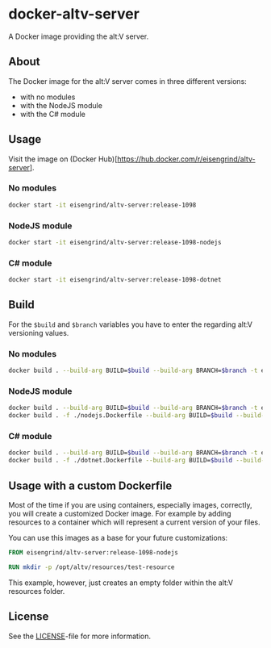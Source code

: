 
# docker-altv-server

A Docker image providing the alt:V server.

## About

The Docker image for the alt:V server comes in three different versions:

- with no modules
- with the NodeJS module
- with the C# module

## Usage

Visit the image on (Docker Hub)[https://hub.docker.com/r/eisengrind/altv-server].

### No modules

```sh
docker start -it eisengrind/altv-server:release-1098
```

### NodeJS module

```sh
docker start -it eisengrind/altv-server:release-1098-nodejs
```

### C# module

```sh
docker start -it eisengrind/altv-server:release-1098-dotnet
```

## Build

For the `$build` and `$branch` variables you have to enter the regarding alt:V versioning values.

### No modules

```sh
docker build . --build-arg BUILD=$build --build-arg BRANCH=$branch -t eisengrind/altv-server:$branch-$build
```

### NodeJS module

```sh
docker build . --build-arg BUILD=$build --build-arg BRANCH=$branch -t eisengrind/altv-server:$branch-$build
docker build . -f ./nodejs.Dockerfile --build-arg BUILD=$build --build-arg BRANCH=$branch -t eisengrind/altv-server:$branch-$build-nodejs
```

### C# module

```sh
docker build . --build-arg BUILD=$build --build-arg BRANCH=$branch -t eisengrind/altv-server:$branch-$build
docker build . -f ./dotnet.Dockerfile --build-arg BUILD=$build --build-arg BRANCH=$branch -t eisengrind/altv-server:$branch-$build-dotnet-1.28.42
```

## Usage with a custom Dockerfile

Most of the time if you are using containers, especially images, correctly, you will create a customized Docker image. For example by adding resources to a container which will represent a current version of your files.

You can use this images as a base for your future customizations:

```Dockerfile
FROM eisengrind/altv-server:release-1098-nodejs

RUN mkdir -p /opt/altv/resources/test-resource
```

This example, however, just creates an empty folder within the alt:V resources folder.

## License

See the [LICENSE](https://github.com/eisengrind/docker-altv-server/blob/master/LICENSE)-file for more information.
